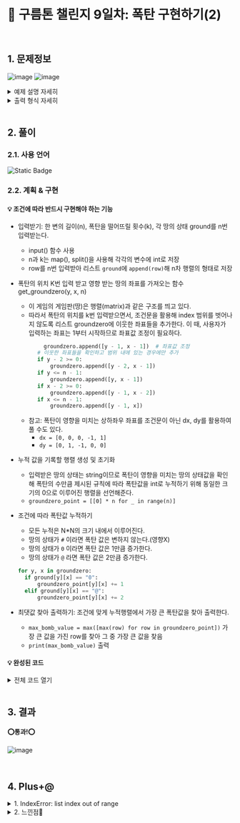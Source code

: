 # 🧩 구름톤 챌린지 9일차: 폭탄 구현하기(2)

</br>

## 1. 문제정보
![image](https://github.com/hj4645/goormChallenge/assets/134211096/af52e165-e2c8-4fb0-8499-1d152fa94499)
![image](https://github.com/hj4645/goormChallenge/assets/134211096/8ec87586-4837-49a4-a159-6cf32b112a10)

  <details>
  <summary>예제 설명 자세히</summary>
    
![image](https://github.com/hj4645/goormChallenge/assets/134211096/94e1f4b3-f67c-454b-834b-19d59904823a)
![image](https://github.com/hj4645/goormChallenge/assets/134211096/3c0480f4-04fc-4fc1-af7b-35251e468aff)
![image](https://github.com/hj4645/goormChallenge/assets/134211096/79db7b08-0d45-4152-993a-8a5c125bcf3b)
![image](https://github.com/hj4645/goormChallenge/assets/134211096/ca570f44-a7b0-4e6d-8e88-396ededdb51c)
  </details>

  <details>
  <summary>출력 형식 자세히</summary>
  
![image](https://github.com/hj4645/goormChallenge/assets/134211096/b58efde9-a442-4767-b723-0bf936c91cc3)
  </details>
</br>

## 2. 풀이
### 2.1. 사용 언어
![Static Badge](https://img.shields.io/badge/python-%233776AB?style=for-the-badge&logo=python&logoColor=white)

### 2.2. 계획 & 구현
#### 💡 조건에 따라 반드시 구현해야 하는 기능

- 입력받기: 한 변의 길이(n), 폭탄을 떨어뜨릴 횟수(k), 각 땅의 상태 ground를 n번 입력받는다.
  - input() 함수 사용
  - n과 k는 map(), split()을 사용해 각각의 변수에 int로 저장
  - row를 n번 입력받아 리스트 `ground`에 `append(row)`해 n차 행렬의 형태로 저장

- 폭탄의 위치 K번 입력 받고 영향 받는 땅의 좌표를 가져오는 함수 get_groundzero(y, x, n)
  - 이 게임의 게임판(땅)은 행렬(matrix)과 같은 구조를 띄고 있다.
  - 따라서 폭탄의 위치를 k번 입력받으면서, 조건문을 활용해 index 범위를 벗어나지 않도록 리스트 groundzero에 이웃한 좌표들을 추가한다. 이 때, 사용자가 입력하는 좌표는 1부터 시작하므로 좌표값 조정이 필요하다.
  ```python
          groundzero.append([y - 1, x - 1])  # 좌표값 조정
        # 이웃한 좌표들을 확인하고 범위 내에 있는 경우에만 추가
        if y - 2 >= 0:
            groundzero.append([y - 2, x - 1])
        if y <= n - 1:
            groundzero.append([y, x - 1])
        if x - 2 >= 0:
            groundzero.append([y - 1, x - 2])
        if x <= n - 1:
            groundzero.append([y - 1, x])
  ```
  - 참고: 폭탄이 영향을 미치는 상하좌우 좌표를 조건문이 아닌 dx, dy를 활용하여 풀 수도 있다.
    - `dx = [0, 0, 0, -1, 1]`
    - `dy = [0, 1, -1, 0, 0]`

- 누적 값을 기록할 행렬 생성 및 초기화
  - 입력받은 땅의 상태는 string이므로 폭탄이 영향을 미치는 땅의 상태값을 확인해 폭탄의 수만큼 제시된 규칙에 따라 폭탄값을 int로 누적하기 위해 동일한 크기의 0으로 이루어진 행렬을 선언해준다.
  - `groundzero_point = [[0] * n for _ in range(n)]`

- 조건에 따라 폭탄값 누적하기
  - 모든 누적은 N*N의 크기 내에서 이루어진다. 
  - 땅의 상태가 `#` 이라면 폭탄 값은 변하지 않는다.(영향X)
  - 땅의 상태가 `0` 이라면 폭탄 값은 1만큼 증가한다.
  - 땅의 상태가 `@` 라면 폭탄 값은 2만큼 증가한다.
  ```python
  for y, x in groundzero:
    if ground[y][x] == "0":
        groundzero_point[y][x] += 1
    elif ground[y][x] == "@":
        groundzero_point[y][x] += 2
  ```
 
- 최댓값 찾아 출력하기: 조건에 맞게 누적행렬에서 가장 큰 폭탄값을 찾아 출력한다.
  - `max_bomb_value = max([max(row) for row in groundzero_point])` 가장 큰 값을 가진 row를 찾아 그 중 가장 큰 값을 찾음
  - `print(max_bomb_value)` 출력
  
#### 💡 완성된 코드

  <details>
  <summary>전체 코드 열기</summary>

```python
# 한 변의 길이 n과 폭탄을 떨어뜨릴 횟수 k 입력 받기
n, k = map(int, input().split(" "))

# 땅의 상태 행렬로 입력 받기
ground = []
for i in range(n):
    row = list(input().split(" "))
    ground.append(row)
    
# 폭탄의 위치 K번 입력 받고 영향 받는 땅의 좌표를 가져오는 함수 get_groundzero(y, x, n)
def get_groundzero(n, k):
    groundzero = []
    for i in range(k):
        y, x = map(int, input().split(" "))
        groundzero.append([y - 1, x - 1])  # 좌표값 조정
        # 이웃한 좌표들을 확인하고 범위 내에 있는 경우에만 추가
        if y - 2 >= 0:
            groundzero.append([y - 2, x - 1])
        if y <= n - 1:
            groundzero.append([y, x - 1])
        if x - 2 >= 0:
            groundzero.append([y - 1, x - 2])
        if x <= n - 1:
            groundzero.append([y - 1, x])
    
    return groundzero

groundzero = get_groundzero(n, k)

# 누적 값을 기록할 행렬 생성 및 초기화
groundzero_point = [[0] * n for _ in range(n)]

# 폭탄의 영향을 누적
for y, x in groundzero:
    if ground[y][x] == "0":
        groundzero_point[y][x] += 1
    elif ground[y][x] == "@":
        groundzero_point[y][x] += 2

# 최댓값 찾기
max_bomb_value = max([max(row) for row in groundzero_point])

print(max_bomb_value)
```
  </details>

</br>

## 3. 결과

#### ⭕통과!⭕
![image](https://github.com/hj4645/goormChallenge/assets/134211096/b899137d-fa5c-4683-a785-3211829cf5e1)

</br>

## 4. Plus+@
<details>
  <summary> 1. IndexError: list index out of range </summary>
  
  - 문제
    - 사용자가 입력하는 폭탄의 좌표시적점(1, 1)과 코드상 좌표시작점(0, 0)이 상이해 범위 지정 중 IndexError가 발생했디.
  - 해결
    - 폭탄이 영향을 미치는 좌표범위를 지정할 때 사용자와 코드상의 좌표시작점이 다른 것을 인지하고 있어야 한다.
    - 따라서 아래처럼 조건문을 이용해 폭탄이 영향을 미치는 좌표 중 index 범위를 벗어나지 않는 좌표만 리스트 groundzero에 담도록 지정해주어야 한다.
    ```python
        if y - 2 >= 0:
            groundzero.append([y - 2, x - 1])
        if y <= n - 1:
            groundzero.append([y, x - 1])
        if x - 2 >= 0:
            groundzero.append([y - 1, x - 2])
        if x <= n - 1:
            groundzero.append([y - 1, x])
    ```
</details>

<details>
  <summary>2. 느낀점💬</summary>
  
  - 지난번 구름찾기 문제와 유사하지만 해당 문제와 달리 좌표를 구하는 과정이 조금 더 복잡해진 느낌이었다.
  - 특히 대각선 윗부분은 제외하고 상하좌우(+폭탄을 떨어뜨리는 곳으로 지정한 좌표)의 좌표를 구할 때 `dx, dy`를 활용해 문제를 푸는 방법을 몰라 많이 헤맸다.
  - 그러나 손으로 직접 그려가며 규칙을 찾고 정리하고 나니 비로소 `dx, dy`로 문제를 풀이하는 방식을 이해함에 있어서 많이 도움이 되었다.
  - 또, 사용자가 입력한 행렬에 땅의 상태별로 상이한 수치를 누적하는 과정에서 오랫동안 고민했지만 결국 기존에 입력한 행렬은 그대로 두고, 폭탄값만을 누적하는 행렬을 하나 더 만들어 처리할 수 있었다.
</details>
